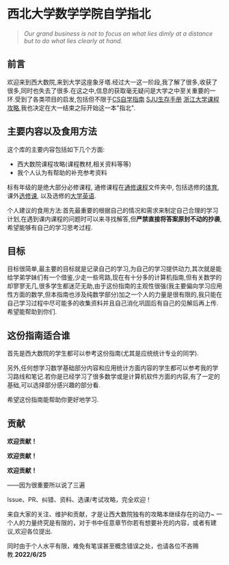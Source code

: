 # 西北大学数学学院自学指北

> *Our grand business is not to focus on what lies dimly at a distance but to do what lies clearly at hand.*

## 前言

欢迎来到西大数院,来到大学这座象牙塔.经过大一这一阶段,我了解了很多,收获了很多,同时也失去了很多.在这之中,信息的获取毫无疑问是大学之中至关重要的一环.受到了各类项目的启发,包括但不限于[CS自学指南](https://csdiy.wiki/)  [SJU生存手册](https://survivesjtu.gitbook.io/survivesjtumanual/)  [浙江大学课程攻略](https://github.com/QSCTech/zju-icicles),我也决定在大一结束之际开始这一本"指北".

## 主要内容以及食用方法
这个库的主要内容包括如下几个方面:
- 西大数院课程攻略(课程教材,相关资料等等)
- 我个人认为有帮助的补充参考资料

标有年级的是绝大部分必修课程, 通修课程在<u>通修课程</u>文件夹中, 包括选修的<u>体育</u>, 课外<u>选修课</u>, 以及选修的<u>大学英语</u>.

个人建议的食用方法:首先最重要的根据自己的情况和需求来制定自己合理的学习计划,在遇到课内课程的问题时可以来寻找解答,但**严禁直接将答案原封不动的抄袭**,希望能够有自己的学习思考过程.

## 目标

目标很简单,最主要的目标就是记录自己的学习,为自己的学习提供动力,其次就是能给学弟学妹们有一个借鉴,少走一些弯路,现在有十分多的计算机指南,但有关数学的却寥寥无几,很多学生都迷茫无助,由于这份指南的主观性很强(我主要偏向学习应用性方面的数学,但本指南也涉及纯数学部分)加之一个人的力量是很有限的,我只能在自己学习过程中尽可能多的收集资料并且自己消化巩固后有自己的见解后再上传.希望能帮助到你们.

## 这份指南适合谁
首先是西大数院的学生都可以参考这份指南(尤其是应统统计专业的同学).

另外,任何想学习数学基础部分内容和应用统计方面内容的学生都可以参考我的学习路线和笔记.若你是已经学习了很多数学或是计算机软件方面的内容,有了一定的基础,可以选择部分感兴趣的部分看.

希望这份指南能帮助你更好地学习.

## 贡献
**欢迎贡献！**

**欢迎贡献！**

**欢迎贡献！**

——因为很重要所以说了三遍

Issue、PR、纠错、资料、选课/考试攻略，完全欢迎！

来自大家的关注、维护和贡献，才是让西大数院独有的攻略本继续存在的动力~
一个人的力量终究是有限的，对于书中任意章节你若有想要补充的内容，或者有建议,欢迎各位提出.

同时由于个人水平有限，难免有笔误甚至概念错误之处，也请各位不吝赐教.**2022/6/25**
